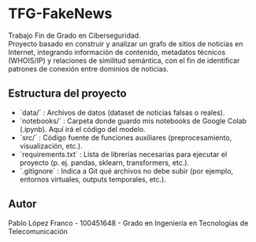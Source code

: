 # TFG-FakeNews
Trabajo Fin de Grado en Ciberseguridad.  
Proyecto basado en construir y analizar un grafo de sitios de noticias en Internet, integrando información de contenido, metadatos técnicos (WHOIS/IP) y relaciones de similitud semántica, con el fin de identificar patrones de conexión entre dominios de noticias.

## Estructura del proyecto
- `data/´ : Archivos de datos (dataset de noticias falsas o reales).
- `notebooks/´ : Carpeta donde guardo mis notebooks de Google Colab (.ipynb). Aquí irá el código del modelo.
- `src/´ : Código fuente de funciones auxiliares (preprocesamiento, visualización, etc.).
- `requirements.txt´ : Lista de librerías necesarias para ejecutar el proyecto (p. ej. pandas, sklearn, transformers, etc.). 
- `.gitignore´ : Indica a Git qué archivos no debe subir (por ejemplo, entornos virtuales, outputs temporales, etc.).

## Autor
Pablo López Franco - 100451648 - Grado en Ingeniería en Tecnologías de Telecomunicación
